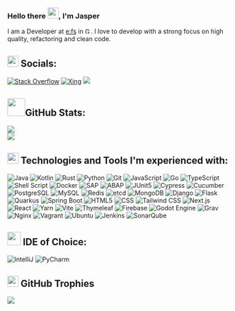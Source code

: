 ### Hello there <img src="https://media.giphy.com/media/hvRJCLFzcasrR4ia7z/giphy.gif" width="25"/>, I'm Jasper
I am a Developer at [e:fs](https://www.efs-techhub.com) in <img src="https://cdn-icons-png.flaticon.com/512/197/197571.png" alt="Germany" width="13"/>.
I love to develop with a strong focus on high quality, refactoring and clean code.


## <img src="https://media.giphy.com/media/fU4rqm0AHZtqGED9m4/giphy.gif" width="25"/> Socials:
[![Stack Overflow](https://img.shields.io/static/v1?style=for-the-badge&message=Stack%20Overflow&color=EB741A&logo=stack-overflow&logoColor=FFFFFF&label=)](https://stackoverflow.com/users/5276170) 
[![Xing](https://img.shields.io/static/v1?style=for-the-badge&message=Xing&color=006567&logo=Xing&logoColor=FFFFFF&label=)](https://www.xing.com/profile/Jasper_Bartscher/cv)
[![](https://visitcount.itsvg.in/api?id=Jbartscher&label=Profile%20Views&color=12&icon=0&pretty=true)](https://visitcount.itsvg.in)


## <img src="https://media.giphy.com/media/fxT9TYmgjBloBaLxL2/giphy.gif" width="40"/>GitHub Stats:
<!---
![](https://github-readme-stats.vercel.app/api?username=Jbartscher&theme=tokyonight&hide_border=true&include_all_commits=true&count_private=true)<br/>
-->
![](https://github-readme-streak-stats.herokuapp.com/?user=Jbartscher&theme=tokyonight&hide_border=true)<br/>
![](https://github-readme-stats.vercel.app/api/top-langs/?username=Jbartscher&theme=nightowl&hide_border=false&include_all_commits=true&count_private=true&layout=compact)


## <img src="https://media.giphy.com/media/WFZvB7VIXBgiz3oDXE/giphy.gif" width="25"/> Technologies and Tools I'm experienced with:
![Java](https://img.shields.io/badge/java-%23ED8B00.svg?style=for-the-badge&logo=java&logoColor=white)
![Kotlin](https://img.shields.io/badge/Kotlin-0095D5?&style=for-the-badge&logo=kotlin&logoColor=white)
![Rust](https://img.shields.io/badge/Rust-3776AB?style=for-the-badge&logo=rust&logoColor=white&color=CE412B)
![Python](https://img.shields.io/badge/python-3670A0?style=for-the-badge&logo=python&logoColor=ffdd54)
![Git](https://img.shields.io/badge/GIT-E44C30?style=for-the-badge&logo=git&logoColor=white)
![JavaScript](https://img.shields.io/badge/javascript-%23323330.svg?style=for-the-badge&logo=javascript&logoColor=%23F7DF1E)
![Go](https://img.shields.io/static/v1?style=for-the-badge&message=Go&color=00ADD8&logo=Go&logoColor=FFFFFF&label=)
![TypeScript](https://img.shields.io/badge/typescript-%23007ACC.svg?style=for-the-badge&logo=typescript&logoColor=white)
![Shell Script](https://img.shields.io/badge/shell_script-%23121011.svg?style=for-the-badge&logo=gnu-bash&logoColor=white)
![Docker](https://img.shields.io/badge/docker-%230db7ed.svg?style=for-the-badge&logo=docker&logoColor=white)
![SAP](https://img.shields.io/static/v1?style=for-the-badge&message=SAP&color=0FAAFF&logo=SAP&logoColor=FFFFFF&label=)
![ABAP](https://img.shields.io/static/v1?style=for-the-badge&message=ABAP&color=0E8CD6&logo=SAP&logoColor=FFFFFF&label=)
![JUnit5](https://img.shields.io/static/v1?style=for-the-badge&message=JUnit5&color=25A162&logo=JUnit5&logoColor=FFFFFF&label=)
![Cypress](https://img.shields.io/static/v1?style=for-the-badge&message=Cypress&color=17202C&logo=Cypress&logoColor=FFFFFF&label=)
![Cucumber](https://img.shields.io/static/v1?style=for-the-badge&message=Cucumber&color=222222&logo=Cucumber&logoColor=23D96C&label=)
![PostgreSQL](https://img.shields.io/badge/postgresql-4169e1?style=for-the-badge&logo=postgresql&logoColor=white)
![MySQL](https://img.shields.io/badge/mysql-%2300f.svg?style=for-the-badge&logo=mysql&logoColor=white)
![Redis](https://img.shields.io/badge/redis-%23DD0031.svg?style=for-the-badge&logo=redis&logoColor=white)
![etcd](https://img.shields.io/static/v1?style=for-the-badge&message=etcd&color=419EDA&logo=etcd&logoColor=FFFFFF&label=)
![MongoDB](https://img.shields.io/badge/MongoDB-%234ea94b.svg?style=for-the-badge&logo=mongodb&logoColor=white)
![Django](https://img.shields.io/static/v1?style=for-the-badge&message=Django&color=092E20&logo=Django&logoColor=FFFFFF&label=)
![Flask](https://img.shields.io/static/v1?style=for-the-badge&message=Flask&color=000000&logo=Flask&logoColor=FFFFFF&label=)
![Quarkus](https://img.shields.io/badge/quarkus-blue?style=for-the-badge&logo=quarkus&logoColor=white)
![Spring Boot](https://img.shields.io/static/v1?style=for-the-badge&message=Spring+Boot&color=6DB33F&logo=Spring+Boot&logoColor=FFFFFF&label=)
![HTML5](https://img.shields.io/badge/html5-%23E34F26.svg?style=for-the-badge&logo=html5&logoColor=white)
![CSS](https://img.shields.io/badge/css3-%231572B6.svg?style=for-the-badge&logo=css3&logoColor=white)
![Tailwind CSS](https://img.shields.io/static/v1?style=for-the-badge&message=Tailwind+CSS&color=222222&logo=Tailwind+CSS&logoColor=06B6D4&label=)
![Next.js](https://img.shields.io/badge/next.js-000000?style=for-the-badge&logo=nextdotjs&logoColor=white)
![React](https://img.shields.io/badge/react-%2320232a.svg?style=for-the-badge&logo=react&logoColor=%2361DAFB)
![Yarn](https://img.shields.io/badge/yarn-%232C8EBB.svg?style=for-the-badge&logo=yarn&logoColor=white)
![Vite](https://img.shields.io/static/v1?style=for-the-badge&message=Vite&color=646CFF&logo=Vite&logoColor=FFFFFF&label=)
![Thymeleaf](https://img.shields.io/badge/Thymeleaf-%23005C0F.svg?style=for-the-badge&logo=Thymeleaf&logoColor=white)
![Firebase](https://img.shields.io/static/v1?style=for-the-badge&message=Firebase&color=222222&logo=Firebase&logoColor=FFCA28&label=)
![Godot Engine](https://img.shields.io/static/v1?style=for-the-badge&message=Godot+Engine&color=478CBF&logo=Godot+Engine&logoColor=FFFFFF&label=)
![Grav](https://img.shields.io/static/v1?style=for-the-badge&message=Grav&color=221E1F&logo=Grav&logoColor=FFFFFF&label=)
![Nginx](https://img.shields.io/badge/nginx-%23009639.svg?style=for-the-badge&logo=nginx&logoColor=white)
![Vagrant](https://img.shields.io/badge/vagrant-%231563FF.svg?style=for-the-badge&logo=vagrant&logoColor=white)
![Ubuntu](https://img.shields.io/static/v1?style=for-the-badge&message=Ubuntu&color=E95420&logo=Ubuntu&logoColor=FFFFFF&label=)
![Jenkins](https://img.shields.io/badge/jenkins-%232C5263.svg?style=for-the-badge&logo=jenkins&logoColor=white)
![SonarQube](https://img.shields.io/static/v1?style=for-the-badge&message=SonarQube&color=4E9BCD&logo=SonarQube&logoColor=FFFFFF&label=)



## <img src="https://media.giphy.com/media/qr3ZyWgwGQjbJ1oSOf/giphy.gif" width="30"/> IDE of Choice:
![IntelliJ](https://img.shields.io/badge/IntelliJ_IDEA-000000.svg?style=for-the-badge&logo=intellij-idea&logoColor=white)
![PyCharm](https://img.shields.io/badge/PyCharm-000000.svg?&style=for-the-badge&logo=PyCharm&logoColor=white)


## <img src="https://media.giphy.com/media/fw3XuXcz1p1AZdZOH8/giphy.gif" width="25"/> GitHub Trophies
![](https://github-profile-trophy.vercel.app/?username=Jbartscher&theme=tokyonight&no-frame=false&no-bg=false&margin-w=4)
